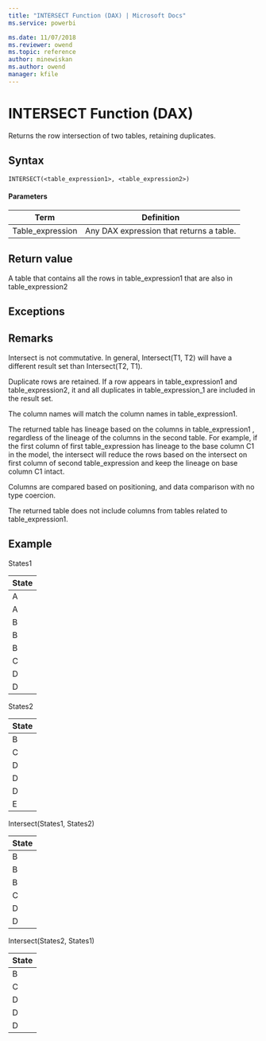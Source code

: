 ```yaml
---
title: "INTERSECT Function (DAX) | Microsoft Docs"
ms.service: powerbi 

ms.date: 11/07/2018
ms.reviewer: owend
ms.topic: reference
author: minewiskan
ms.author: owend
manager: kfile
---
```

# INTERSECT Function (DAX)
Returns the row intersection of two tables, retaining duplicates.  
  
## Syntax  
  
```dax
INTERSECT(<table_expression1>, <table_expression2>)  
```
  
#### Parameters  
  
|Term|Definition|  
|--------|--------------|  
|Table_expression|Any DAX expression that returns a table.|  
  
## Return value  
A table that contains all the rows in table_expression1 that are also in table_expression2  
  
## Exceptions  
  
## Remarks  
Intersect is not commutative. In general, Intersect(T1, T2) will have a different result set than Intersect(T2, T1).  
  
Duplicate rows are retained. If a row appears in table_expression1 and table_expression2, it and all duplicates in table_expression_1 are included in the result set.  
  
The column names will match the column names in table_expression1.  
  
The returned table has lineage based on the columns in table_expression1 , regardless of the lineage of the columns in the second table. For example, if the first column of first table_expression has lineage to the base column C1 in the model, the intersect will reduce the rows based on the intersect on first column of second table_expression and keep the lineage on base column C1 intact.  
  
Columns are compared based on positioning, and data comparison with no type coercion.  
  
The returned table does not include columns from tables related to table_expression1.  
  
## Example  
States1  
  
|State|  
|---------|  
|A|  
|A|  
|B|  
|B|  
|B|  
|C|  
|D|  
|D|  
  
States2  
  
|State|  
|---------|  
|B|  
|C|  
|D|  
|D|  
|D|  
|E|  
  
Intersect(States1, States2)  
  
|State|  
|---------|  
|B|  
|B|  
|B|  
|C|  
|D|  
|D|  
  
Intersect(States2, States1)  
  
|State|  
|---------|  
|B|  
|C|  
|D|  
|D|  
|D|  
  
